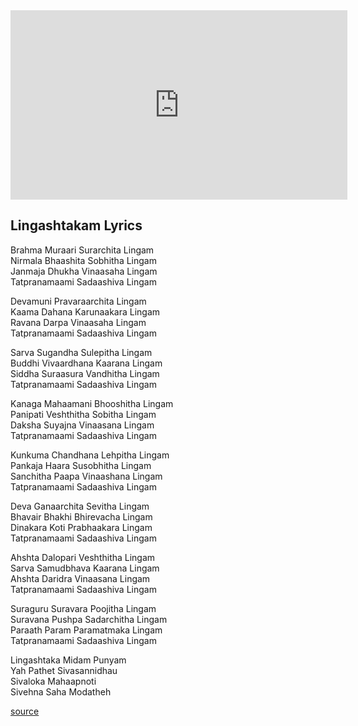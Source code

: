 <iframe title="YouTube video player" src="https://www.youtube.com/embed/3G3e1UCK-5w" width="539" height="303" frameborder="0" allowfullscreen="allowfullscreen"></iframe>
<h2>Lingashtakam Lyrics</h2>

<p>Brahma Muraari Surarchita Lingam<br>
Nirmala Bhaashita Sobhitha Lingam<br>
Janmaja Dhukha Vinaasaha Lingam<br>
Tatpranamaami Sadaashiva Lingam</p>

<p>Devamuni Pravaraarchita Lingam<br>
Kaama Dahana Karunaakara Lingam<br>
Ravana Darpa Vinaasaha Lingam<br>
Tatpranamaami Sadaashiva Lingam</p>

<p>Sarva Sugandha Sulepitha Lingam<br>
Buddhi Vivaardhana Kaarana Lingam<br>
Siddha Suraasura Vandhitha Lingam<br>
Tatpranamaami Sadaashiva Lingam</p>

<p>Kanaga Mahaamani Bhooshitha Lingam<br>
Panipati Veshthitha Sobitha Lingam<br>
Daksha Suyajna Vinaasana Lingam<br>
Tatpranamaami Sadaashiva Lingam</p>

<p>Kunkuma Chandhana Lehpitha Lingam<br>
Pankaja Haara Susobhitha Lingam<br>
Sanchitha Paapa Vinaashana Lingam<br>
Tatpranamaami Sadaashiva Lingam</p>

<p>Deva Ganaarchita Sevitha Lingam<br>
Bhavair Bhakhi Bhirevacha Lingam<br>
Dinakara Koti Prabhaakara Lingam<br>
Tatpranamaami Sadaashiva Lingam</p>

<p>Ahshta Dalopari Veshthitha Lingam<br>
Sarva Samudbhava Kaarana Lingam<br>
Ahshta Daridra Vinaasana Lingam<br>
Tatpranamaami Sadaashiva Lingam</p>

<p>Suraguru Suravara Poojitha Lingam<br>
Suravana Pushpa Sadarchitha Lingam<br>
Paraath Param Paramatmaka Lingam<br>
Tatpranamaami Sadaashiva Lingam</p>

<p>Lingashtaka Midam Punyam<br>
Yah Pathet Sivasannidhau<br>
Sivaloka Mahaapnoti<br>
Sivehna Saha Modatheh</p>

<a href="https://www.lyrics2world.com/lingashtakam-lyrics-s-p-balasubrahmaniam/">source</a>

